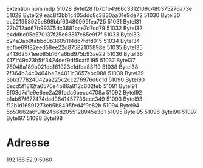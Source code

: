 Extention	nom	mdp
51028	Bytel28	fb7bfb4966c3312109c480375276a73e
51029	Bytel29	eac8f3bb1c405ddc8c3830aa01e9de72
51030	Bytel30	ec221958925e898bbf63480999fea725
51031	Bytel31	27b712ad67b99375dc3681bce7d7cd79
51032	Bytel32	e4ddbc05e570137f25e63817c65e9f7f
51033	Bytel33	c24a3ab9fabbd0b3605114dc7fdfd015
51034	Bytel34	ecfbe69f82eed58ee22d87582105898e
51035	Bytel35	a41362571eeb85b164a6bd975b93ae22
51036	Bytel36	4171f49c23b5ff3424def9df5daf5195
51037	Bytel37	78048a189b021db161023c1dfba83f19
51038	Bytel38	7f364b34c0464be3a4011c3657ebc988
51039	Bytel39	3bb377824042aa225c2cc276976d6c1d
51090	Bytel90	6ecd5f1812fa6570e4b86a812c602feb
51091	Bytel91	9f03d7d1e9e6ee2a29fbda6becc4708a
51092	Bytel92	b1ab67f677474dad9641457736eec349
51093	Bytel93	f12b1d16591273eb5b8495fed4f9c82b
51094	Bytel94	5b53662a6f91b2466d2055128945e381
51095	Bytel95	
51096	Bytel96	
51097	Bytel97	
51098	Bytel98	

# Adresse
192.168.52.9:5060
